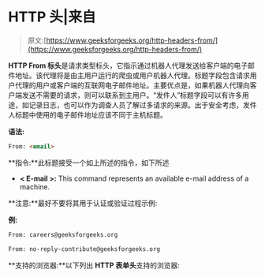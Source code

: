 # HTTP 头|来自

> 原文:[https://www.geeksforgeeks.org/http-headers-from/](https://www.geeksforgeeks.org/http-headers-from/)

**HTTP From 标头**是请求类型标头，它指示通过机器人代理发送给客户端的电子邮件地址。该代理将是由主用户运行的爬虫或用户机器人代理。标题字段包含请求用户代理的用户或客户端的互联网电子邮件地址。主要优点是，如果机器人代理向客户端发送不需要的请求，则可以联系到主用户。“发件人”标题字段可以有许多用途，如记录日志，也可以作为调查人员了解过多请求的来源。出于安全考虑，发件人标题中使用的电子邮件地址应该不同于主机标题。

**语法:**

```html
From: <email>
```

**指令:**此标题接受一个如上所述的指令，如下所述

*   **< E-mail >:** This command represents an available e-mail address of a machine.

**注意:**最好不要将其用于认证或验证过程示例:

**例:**

```html
From: careers@geeksforgeeks.org
```

```html
From: no-reply-contribute@geeksforgeeks.org
```

**支持的浏览器:**以下列出 **HTTP 表单头**支持的浏览器: